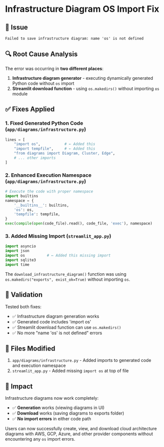 # Infrastructure Diagram OS Import Fix

## 🐛 **Issue**
```
Failed to save infrastructure diagram: name 'os' is not defined
```

## 🔍 **Root Cause Analysis**

The error was occurring in **two different places**:

1. **Infrastructure diagram generator** - executing dynamically generated Python code without `os` import
2. **Streamlit download function** - using `os.makedirs()` without importing `os` module

## ✅ **Fixes Applied**

### **1. Fixed Generated Python Code** (`app/diagrams/infrastructure.py`)
```python
lines = [
    "import os",           # ← Added this
    "import tempfile",     # ← Added this  
    "from diagrams import Diagram, Cluster, Edge",
    # ... other imports
]
```

### **2. Enhanced Execution Namespace** (`app/diagrams/infrastructure.py`)
```python
# Execute the code with proper namespace
import builtins
namespace = {
    '__builtins__': builtins,
    'os': os,
    'tempfile': tempfile,
}
exec(compile(open(code_file).read(), code_file, 'exec'), namespace)
```

### **3. Added Missing Import** (`streamlit_app.py`)
```python
import asyncio
import json
import os          # ← Added this missing import
import sqlite3
import time
```

The `download_infrastructure_diagram()` function was using `os.makedirs("exports", exist_ok=True)` without importing `os`.

## 🧪 **Validation**
Tested both fixes:
- ✅ Infrastructure diagram generation works
- ✅ Generated code includes 'import os'
- ✅ Streamlit download function can use `os.makedirs()`
- ✅ No more "name 'os' is not defined" errors

## 📁 **Files Modified**
1. `app/diagrams/infrastructure.py` - Added imports to generated code and execution namespace
2. `streamlit_app.py` - Added missing `import os` at top of file

## 🎯 **Impact**
Infrastructure diagrams now work completely:
- ✅ **Generation** works (viewing diagrams in UI)
- ✅ **Download** works (saving diagrams to exports folder)
- ✅ **No import errors** in either code path

Users can now successfully create, view, and download cloud architecture diagrams with AWS, GCP, Azure, and other provider components without encountering any `os` import errors.